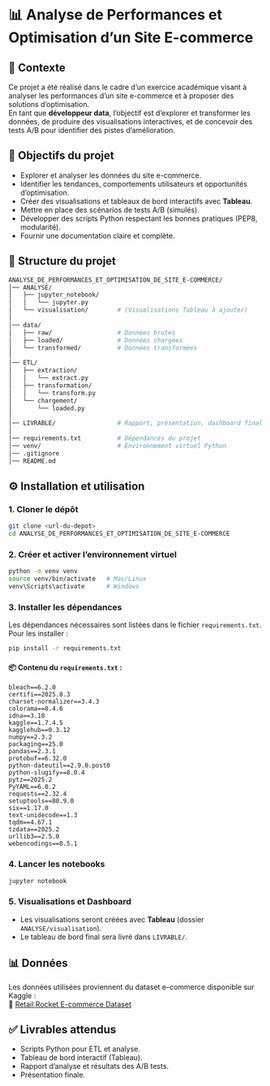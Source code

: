 # 📊 Analyse de Performances et Optimisation d’un Site E-commerce

## 📌 Contexte  
Ce projet a été réalisé dans le cadre d’un exercice académique visant à analyser les performances d’un site e-commerce et à proposer des solutions d’optimisation.  
En tant que **développeur data**, l’objectif est d’explorer et transformer les données, de produire des visualisations interactives, et de concevoir des tests A/B pour identifier des pistes d’amélioration.  

## 🎯 Objectifs du projet  
- Explorer et analyser les données du site e-commerce.  
- Identifier les tendances, comportements utilisateurs et opportunités d’optimisation.  
- Créer des visualisations et tableaux de bord interactifs avec **Tableau**.  
- Mettre en place des scénarios de tests A/B (simulés).  
- Développer des scripts Python respectant les bonnes pratiques (PEP8, modularité).  
- Fournir une documentation claire et complète.  

## 📂 Structure du projet  

```bash
ANALYSE_DE_PERFORMANCES_ET_OPTIMISATION_DE_SITE_E-COMMERCE/
│── ANALYSE/
│   ├── jupyter_notebook/
│   │   └── jupyter.py
│   └── visualisation/        # (Visualisations Tableau à ajouter)
│
│── data/
│   ├── raw/                  # Données brutes
│   ├── loaded/               # Données chargées
│   └── transformed/          # Données transformées
│
│── ETL/
│   ├── extraction/
│   │   └── extract.py
│   ├── transformation/
│   │   └── transform.py
│   └── chargement/
│       └── loaded.py
│
│── LIVRABLE/                 # Rapport, présentation, dashboard final
│
│── requirements.txt          # Dépendances du projet
│── venv/                     # Environnement virtuel Python
│── .gitignore
│── README.md
```

## ⚙️ Installation et utilisation  

### 1. Cloner le dépôt  
```bash
git clone <url-du-depot>
cd ANALYSE_DE_PERFORMANCES_ET_OPTIMISATION_DE_SITE_E-COMMERCE
```

### 2. Créer et activer l’environnement virtuel  
```bash
python -m venv venv
source venv/bin/activate   # Mac/Linux
venv\Scripts\activate      # Windows
```

### 3. Installer les dépendances  
Les dépendances nécessaires sont listées dans le fichier `requirements.txt`.  
Pour les installer :  
```bash
pip install -r requirements.txt
```

#### 📦 Contenu du `requirements.txt` :
```
bleach==6.2.0
certifi==2025.8.3
charset-normalizer==3.4.3
colorama==0.4.6
idna==3.10
kaggle==1.7.4.5
kagglehub==0.3.12
numpy==2.3.2
packaging==25.0
pandas==2.3.1
protobuf==6.32.0
python-dateutil==2.9.0.post0
python-slugify==8.0.4
pytz==2025.2
PyYAML==6.0.2
requests==2.32.4
setuptools==80.9.0
six==1.17.0
text-unidecode==1.3
tqdm==4.67.1
tzdata==2025.2
urllib3==2.5.0
webencodings==0.5.1
```

### 4. Lancer les notebooks  
```bash
jupyter notebook
```

### 5. Visualisations et Dashboard  
- Les visualisations seront créées avec **Tableau** (dossier `ANALYSE/visualisation`).  
- Le tableau de bord final sera livré dans `LIVRABLE/`.  

## 📊 Données  
Les données utilisées proviennent du dataset e-commerce disponible sur Kaggle :  
🔗 [Retail Rocket E-commerce Dataset](https://www.kaggle.com/datasets/retailrocket/ecommerce-dataset)  

## ✅ Livrables attendus  
- Scripts Python pour ETL et analyse.  
- Tableau de bord interactif (Tableau).  
- Rapport d’analyse et résultats des A/B tests.  
- Présentation finale.  
